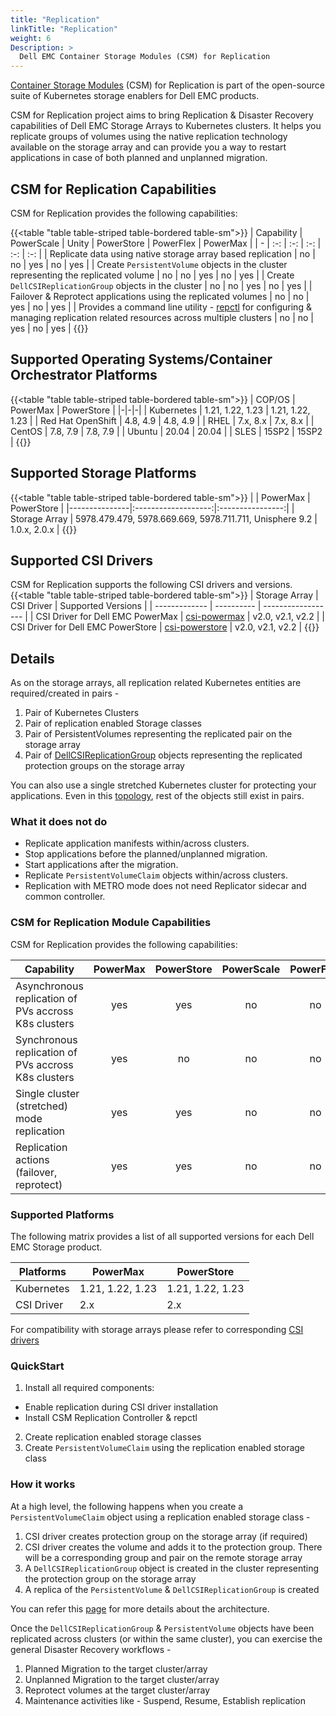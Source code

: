 ```yaml
---
title: "Replication"
linkTitle: "Replication"
weight: 6
Description: >
  Dell EMC Container Storage Modules (CSM) for Replication
---
```

[Container Storage Modules](https://github.com/dell/csm) (CSM) for Replication is part of the  open-source suite of Kubernetes storage enablers for Dell EMC products. 

CSM for Replication project aims to bring Replication & Disaster Recovery capabilities of Dell EMC Storage Arrays to Kubernetes clusters.
It helps you replicate groups of volumes using the native replication technology available on the storage array and can provide you a way to restart
applications in case of both planned and unplanned migration.

## CSM for Replication Capabilities

CSM for Replication provides the following capabilities:

{{<table "table table-striped table-bordered table-sm">}}
| Capability | PowerScale | Unity | PowerStore | PowerFlex | PowerMax |
| - | :-: | :-: | :-: | :-: | :-: |
| Replicate data using native storage array based replication | no | no | yes | no | yes |
| Create `PersistentVolume` objects in the cluster representing the replicated volume | no |  no | yes | no | yes |
| Create `DellCSIReplicationGroup` objects in the cluster | no |  no | yes | no | yes |
| Failover & Reprotect applications using the replicated volumes | no |  no | yes | no | yes |
| Provides a command line utility - [repctl](tools) for configuring & managing replication related resources across multiple clusters | no | no | yes | no | yes |
{{</table>}}

## Supported Operating Systems/Container Orchestrator Platforms

{{<table "table table-striped table-bordered table-sm">}}
| COP/OS | PowerMax | PowerStore |
|-|-|-|
| Kubernetes    | 1.21, 1.22, 1.23 | 1.21, 1.22, 1.23 |
| Red Hat OpenShift | 4.8, 4.9 | 4.8, 4.9 |
| RHEL          |     7.x, 8.x      |     7.x, 8.x      |
| CentOS        |     7.8, 7.9     |     7.8, 7.9     |
| Ubuntu        |       20.04      |       20.04      |
| SLES          |        15SP2        |        15SP2        |
{{</table>}}

## Supported Storage Platforms

{{<table "table table-striped table-bordered table-sm">}}
|               | PowerMax | PowerStore |
|---------------|:-------------------:|:----------------:|
| Storage Array | 5978.479.479, 5978.669.669, 5978.711.711, Unisphere 9.2 | 1.0.x, 2.0.x |
{{</table>}}

## Supported CSI Drivers

CSM for Replication supports the following CSI drivers and versions.
{{<table "table table-striped table-bordered table-sm">}}
| Storage Array | CSI Driver | Supported Versions |
| ------------- | ---------- | ------------------ |
| CSI Driver for Dell EMC PowerMax | [csi-powermax](https://github.com/dell/csi-powermax) | v2.0, v2.1, v2.2 |
| CSI Driver for Dell EMC PowerStore | [csi-powerstore](https://github.com/dell/csi-powerstore) | v2.0, v2.1, v2.2 |
{{</table>}}

## Details

As on the storage arrays, all replication related Kubernetes entities are required/created in pairs -
1. Pair of Kubernetes Clusters
2. Pair of replication enabled Storage classes
3. Pair of PersistentVolumes representing the replicated pair on the storage array
4. Pair of [DellCSIReplicationGroup](architecture/#dellcsireplicationgroup) objects representing the replicated protection groups on the storage array

You can also use a single stretched Kubernetes cluster for protecting your applications. Even in this [topology](cluster-topologies), rest of
the objects still exist in pairs.

### What it does not do
* Replicate application manifests within/across clusters.
* Stop applications before the planned/unplanned migration.
* Start applications after the migration.
* Replicate `PersistentVolumeClaim` objects within/across clusters.
* Replication with METRO mode does not need Replicator sidecar and common controller.

### CSM for Replication Module Capabilities

CSM for Replication provides the following capabilities:

| Capability | PowerMax | PowerStore | PowerScale | PowerFlex | Unity |
| - | :-: | :-: | :-: | :-: | :-: |
| Asynchronous replication of PVs accross K8s clusters | yes | yes | no | no | no |
| Synchronous replication of PVs accross K8s clusters | yes | no | no | no | no |
| Single cluster (stretched) mode replication | yes |  yes | no | no | no |
| Replication actions (failover, reprotect) | yes | yes | no | no | no | 

### Supported Platforms

The following matrix provides a list of all supported versions for each Dell EMC Storage product.

| Platforms | PowerMax | PowerStore |
| -------- | --------- | --------- |
| Kubernetes | 1.21, 1.22, 1.23  | 1.21, 1.22, 1.23 |
| CSI Driver | 2.x | 2.x |

For compatibility with storage arrays please refer to corresponding [CSI drivers](../csidriver/#features-and-capabilities)

### QuickStart
1. Install all required components:
  * Enable replication during CSI driver installation
  * Install CSM Replication Controller & repctl
2. Create replication enabled storage classes
3. Create `PersistentVolumeClaim` using the replication enabled storage class

### How it works
At a high level, the following happens when you create a `PersistentVolumeClaim` object using a replication enabled storage class -
1. CSI driver creates protection group on the storage array (if required)
2. CSI driver creates the volume and adds it to the protection group. There will be a corresponding group and pair on the remote storage array
3. A `DellCSIReplicationGroup` object is created in the cluster representing the protection group on the storage array
4. A replica of the `PersistentVolume` & `DellCSIReplicationGroup` is created

You can refer this [page](architecture) for more details about the architecture.

Once the `DellCSIReplicationGroup` & `PersistentVolume` objects have been replicated across clusters (or within the same cluster), you
can exercise the general Disaster Recovery workflows -
1. Planned Migration to the target cluster/array
2. Unplanned Migration to the target cluster/array
3. Reprotect volumes at the target cluster/array
4. Maintenance activities like - Suspend, Resume, Establish replication

